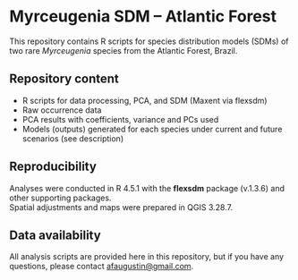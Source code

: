 # Myrceugenia SDM – Atlantic Forest

This repository contains R scripts for species distribution models (SDMs) of two rare *Myrceugenia* species from the Atlantic Forest, Brazil.

## Repository content
- R scripts for data processing, PCA, and SDM (Maxent via flexsdm)  
- Raw occurrence data
- PCA results with coefficients, variance and PCs used
- Models (outputs) generated for each species under current and future scenarios (see description)   

## Reproducibility
Analyses were conducted in R 4.5.1 with the **flexsdm** package (v.1.3.6) and other supporting packages.  
Spatial adjustments and maps were prepared in QGIS 3.28.7.  

## Data availability
All analysis scripts are provided here in this repository, but if you have any questions, please contact afaugustin@gmail.com.
